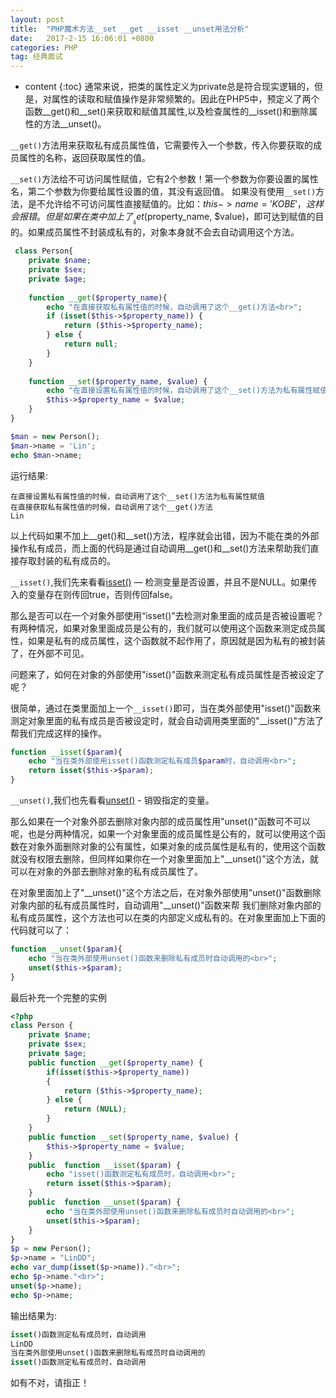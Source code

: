 ```yaml
---
layout: post
title:  "PHP魔术方法__set __get __isset __unset用法分析"
date:   2017-2-15 16:06:01 +0800
categories: PHP
tag: 经典面试
---
```


* content
{:toc}
通常来说，把类的属性定义为private总是符合现实逻辑的，但是，对属性的读取和赋值操作是非常频繁的。因此在PHP5中，预定义了两个函数__get()和__set()来获取和赋值其属性,以及检查属性的__isset()和删除属性的方法__unset()。


`__get()`方法用来获取私有成员属性值，它需要传入一个参数，传入你要获取的成员属性的名称，返回获取属性的值。

`__set()`方法给不可访问属性赋值，它有2个参数！第一个参数为你要设置的属性名，第二个参数为你要给属性设置的值，其没有返回值。
如果没有使用`__set()`方法，是不允许给不可访问属性直接赋值的。比如：$this->name = 'KOBE'，这样会报错。但是如果在类中加上了__set($property_name, $value)，即可达到赋值的目的。如果成员属性不封装成私有的，对象本身就不会去自动调用这个方法。


```PHP
 class Person{
    private $name;  
    private $sex;  
    private $age;  
    
    function __get($property_name){  
        echo "在直接获取私有属性值的时候，自动调用了这个__get()方法<br>";  
        if (isset($this->$property_name)) {  
            return ($this->$property_name);  
        } else {  
            return null;  
        }  
    }  
      
    function __set($property_name, $value) {  
        echo "在直接设置私有属性值的时候，自动调用了这个__set()方法为私有属性赋值<br>";  
        $this->$property_name = $value;  
    }  
} 

$man = new Person();
$man->name = 'Lin';
echo $man->name;
```

运行结果:

```
在直接设置私有属性值的时候，自动调用了这个__set()方法为私有属性赋值
在直接获取私有属性值的时候，自动调用了这个__get()方法
Lin
```

以上代码如果不加上__get()和__set()方法，程序就会出错，因为不能在类的外部操作私有成员，而上面的代码是通过自动调用__get()和__set()方法来帮助我们直接存取封装的私有成员的。


`__isset()`,我们先来看看[isset()](http://php.net/manual/zh/function.isset.php) — 检测变量是否设置，并且不是NULL。如果传入的变量存在则传回true，否则传回false。

那么是否可以在一个对象外部使用“isset()”去检测对象里面的成员是否被设置呢？有两种情况，如果对象里面成员是公有的，我们就可以使用这个函数来测定成员属性，如果是私有的成员属性，这个函数就不起作用了，原因就是因为私有的被封装了，在外部不可见。

问题来了，如何在对象的外部使用"isset()"函数来测定私有成员属性是否被设定了呢？

很简单，通过在类里面加上一个`__isset()`即可，当在类外部使用"isset()"函数来测定对象里面的私有成员是否被设定时，就会自动调用类里面的"__isset()"方法了帮我们完成这样的操作。

```PHP
function __isset($param){
	echo "当在类外部使用isset()函数测定私有成员$param时，自动调用<br>";  
    return isset($this->$param); 
}
```


`__unset()`,我们也先看看[unset()](http://php.net/manual/zh/function.unset.php) - 销毁指定的变量。

那么如果在一个对象外部去删除对象内部的成员属性用"unset()"函数可不可以呢，也是分两种情况，如果一个对象里面的成员属性是公有的，就可以使用这个函数在对象外面删除对象的公有属性，如果对象的成员属性是私有的，使用这个函数就没有权限去删除，但同样如果你在一个对象里面加上"__unset()"这个方法，就可以在对象的外部去删除对象的私有成员属性了。

在对象里面加上了"__unset()"这个方法之后，在对象外部使用"unset()"函数删除对象内部的私有成员属性时，自动调用"__unset()"函数来帮
我们删除对象内部的私有成员属性，这个方法也可以在类的内部定义成私有的。在对象里面加上下面的代码就可以了：

```PHP
function __unset($param){
	echo "当在类外部使用unset()函数来删除私有成员时自动调用的<br>";  
    unset($this->$param);
}
```
 

最后补充一个完整的实例
```PHP
<?php  
class Person {  
    private $name;  
    private $sex;  
    private $age;  
    public function __get($property_name) {  
        if(isset($this->$property_name))  
        {  
            return ($this->$property_name);  
        } else {  
            return (NULL);  
        }  
    }  
    public function __set($property_name, $value) {  
        $this->$property_name = $value;  
    }  
    public  function __isset($param) {  
        echo "isset()函数测定私有成员时，自动调用<br>";  
        return isset($this->$param);  
    }  
    public  function __unset($param) {  
        echo "当在类外部使用unset()函数来删除私有成员时自动调用的<br>";  
        unset($this->$param);  
    }  
}  
$p = new Person();  
$p->name = "LinDD";  
echo var_dump(isset($p->name))."<br>";  
echo $p->name."<br>";  
unset($p->name);  
echo $p->name;  
```

输出结果为:
```PHP
isset()函数测定私有成员时，自动调用
LinDD
当在类外部使用unset()函数来删除私有成员时自动调用的
isset()函数测定私有成员时，自动调用
```


如有不对，请指正！



